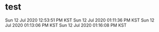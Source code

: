 # test
Sun 12 Jul 2020 12:53:51 PM KST
Sun 12 Jul 2020 01:11:36 PM KST
Sun 12 Jul 2020 01:13:06 PM KST
Sun 12 Jul 2020 01:16:08 PM KST

